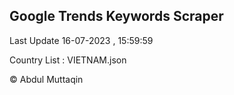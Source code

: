 

## Google Trends Keywords Scraper 
 
Last Update 16-07-2023 , 15:59:59

Country List :
VIETNAM.json



© Abdul Muttaqin 
